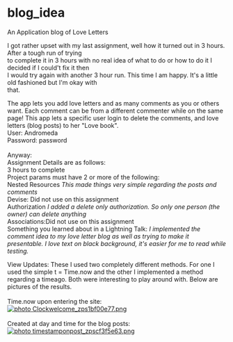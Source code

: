 blog_idea
=========

An Application blog of Love Letters

I got rather upset with my last assignment, well how it turned out in 3 hours. After a tough run of trying <br>
to complete it in 3 hours with no real idea of what to do or how to do it I decided if I could't fix it then <br>
I would try again with another 3 hour run. This time I am happy. It's a little old fashioned but I'm okay with<br>
that.


The app lets you add love letters and as many comments as you or others want. Each comment can be from a different commenter
while on the same page! This app lets a specific user login to delete the comments, and love letters (blog posts) to her "Love book". <br>
User: Andromeda <br>
Password: password<br>
<br>
Anyway:<br>
Assignment Details are as follows: <br>
3 hours to complete <br>
Project params must have 2 or more of the following: <br>
Nested Resources  *This made things very simple regarding the posts and comments*<br>
Devise: Did not use on this assignment<br> 
Authorization *I added a delete only authorization. So only one person (the owner) can delete anything*<br>
Associations:Did not use on this assignment<br>
Something you learned about in a Lightning Talk: *I implemented the comment idea to my love letter blog as well as trying to make it presentable. I love text on black background, it's easier for me to read while testing.* <br>

View Updates: These I used two completely different methods. For one I used the simple t = Time.now and the other I implemented
a method regarding a timeago. Both were interesting to play around with. Below are pictures of the results.<br>
<br>
Time.now upon entering the site:<br>
<a href="http://s20.photobucket.com/user/krystlephoto/media/Clockwelcome_zps1bf00e77.png.html" target="_blank"><img src="http://i20.photobucket.com/albums/b211/krystlephoto/Clockwelcome_zps1bf00e77.png" border="0" alt=" photo Clockwelcome_zps1bf00e77.png"/></a><br>
<br>
Created at day and time for the blog posts:<br>
<a href="http://s20.photobucket.com/user/krystlephoto/media/timestamponpost_zpscf3f5e63.png.html" target="_blank"><img src="http://i20.photobucket.com/albums/b211/krystlephoto/timestamponpost_zpscf3f5e63.png" border="0" alt=" photo timestamponpost_zpscf3f5e63.png"/></a><br>
<br>
